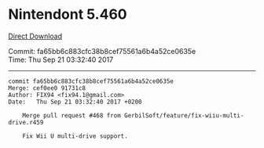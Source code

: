 # Nintendont 5.460
[Direct Download](./Nintendont.zip)

Commit: fa65bb6c883cfc38b8cef75561a6b4a52ce0635e  
Time: Thu Sep 21 03:32:40 2017   

-----

```
commit fa65bb6c883cfc38b8cef75561a6b4a52ce0635e
Merge: cef0ee0 91731c8
Author: FIX94 <fix94.1@gmail.com>
Date:   Thu Sep 21 03:32:40 2017 +0200

    Merge pull request #468 from GerbilSoft/feature/fix-wiiu-multi-drive.r459
    
    Fix Wii U multi-drive support.
```
